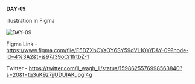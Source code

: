 𝐃𝐀𝐘-𝟎𝟗

illustration in Figma

![DAY-09](https://user-images.githubusercontent.com/85480387/205273030-67db4367-4a53-46b3-b8da-8104f8596dc4.jpg)

Figma Link - https://www.figma.com/file/F5DZXbCYaOY6SY59dVL1OY/DAY-09?node-id=4%3A2&t=js97J39oCr1frtbZ-1

Twitter - https://twitter.com/ll_wagh_ll/status/1598625576998563840?s=20&t=tq3uK9z7jjUDUIAKupgI4g
